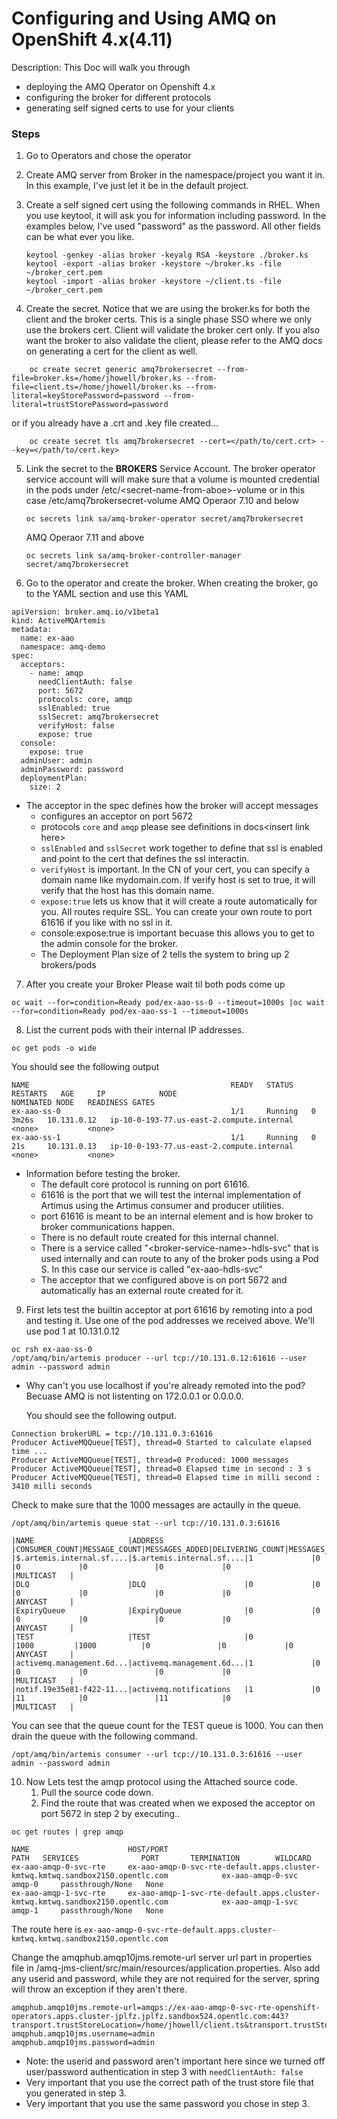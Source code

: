 # Configuring and Using AMQ on OpenShift 4.x(4.11)

Description: This Doc will walk you through

* deploying the AMQ Operator on Openshift 4.x
* configuring the broker for different protocols
* generating self signed certs to use for your clients

### **Steps**

1. Go to Operators and chose the operator
2. Create AMQ server from Broker in the namespace/project you want it in. In this example, I've just let it be in the default project.
3. Create a self signed cert using the following commands in RHEL. When you use keytool, it will ask you for information including password. In the examples below, I've used "password" as the password. All other fields can be what ever you like.

    ```
    keytool -genkey -alias broker -keyalg RSA -keystore ./broker.ks
    keytool -export -alias broker -keystore ~/broker.ks -file ~/broker_cert.pem
    keytool -import -alias broker -keystore ~/client.ts -file ~/broker_cert.pem
    ```
4. Create the secret. Notice that we are using the broker.ks for both the client and the broker certs. This is a single phase SSO where we only use the brokers cert. Client will validate the broker cert only. If you also want the broker to also validate the client, please refer to the AMQ docs on generating a cert for the client as well.
```
    oc create secret generic amq7brokersecret --from-file=broker.ks=/home/jhowell/broker.ks --from-file=client.ts=/home/jhowell/broker.ks --from-literal=keyStorePassword=password --from-literal=trustStorePassword=password
```
  or if you already have a .crt and .key file created...        
```
    oc create secret tls amq7brokersecret --cert=</path/to/cert.crt> --key=</path/to/cert.key>
```
    
5. Link the secret to the **BROKERS** Service Account. The broker operator service account will will make sure that a volume is mounted credential in the pods under /etc/\<secret-name-from-aboe>-volume or in this case /etc/amq7brokersecret-volume
    AMQ Operaor 7.10 and below

    ```
    oc secrets link sa/amq-broker-operator secret/amq7brokersecret
    ```

    AMQ Operaor 7.11 and above

    ```
    oc secrets link sa/amq-broker-controller-manager secret/amq7brokersecret
    ```
6. Go to the operator and create the broker. When creating the broker, go to the YAML section and use this YAML

```
apiVersion: broker.amq.io/v1beta1
kind: ActiveMQArtemis
metadata:
  name: ex-aao
  namespace: amq-demo
spec:
  acceptors:
    - name: amqp
      needClientAuth: false
      port: 5672
      protocols: core, amqp
      sslEnabled: true
      sslSecret: amq7brokersecret
      verifyHost: false
      expose: true
  console:
    expose: true
  adminUser: admin
  adminPassword: password
  deploymentPlan:
    size: 2
```

* The acceptor in the spec defines how the broker will accept messages
    * configures an acceptor on port 5672
    * protocols `core` and `amqp` please see definitions in docs\<insert link here>
    * `sslEnabled` and `sslSecret` work together to define that ssl is enabled and point to the cert that defines the ssl interactin.
    * `verifyHost` is important. In the CN of your cert, you can specify a domain name like mydomain.com. If verify host is set to true, it will verify that the host has this domain name.
    * `expose:true` lets us know that it will create a route automatically for you. All routes require SSL. You can create your own route to port 61616 if you like with no ssl in it.
    * console:expose:true is important becuase this allows you to get to the admin console for the broker.
    * The Deployment Plan size of 2 tells the system to bring up 2 brokers/pods

7. After you create your Broker Please wait til both pods come up

```
oc wait --for=condition=Ready pod/ex-aao-ss-0 --timeout=1000s |oc wait --for=condition=Ready pod/ex-aao-ss-1 --timeout=1000s
```

8. List the current pods with their internal IP addresses.

```
oc get pods -o wide
```

You should see the following output

```
NAME                                             READY   STATUS    RESTARTS   AGE     IP            NODE                                        NOMINATED NODE   READINESS GATES
ex-aao-ss-0                                      1/1     Running   0          3m26s   10.131.0.12   ip-10-0-193-77.us-east-2.compute.internal   <none>           <none>
ex-aao-ss-1                                      1/1     Running   0          21s     10.131.0.13   ip-10-0-193-77.us-east-2.compute.internal   <none>           <none>
```

* Information before testing the broker.
    * The default core protocol is running on port 61616.
    * 61616 is the port that we will test the internal implementation of Artimus using the Artimus consumer and producer utilities.
    * port 61616 is meant to be an internal element and is how broker to broker communications happen.
    * There is no default route created for this internal channel.
    * There is a service called "\<broker-service-name>-hdls-svc" that is used internally and can route to any of the broker pods using a Pod S. In this case our service is called "ex-aao-hdls-svc"
    * The acceptor that we configured above is on port 5672 and automatically has an external route created for it.

9.  First lets test the builtin acceptor at port 61616 by remoting into a pod and testing it. Use one of the pod addresses we received above. We'll use pod 1 at 10.131.0.12
```
oc rsh ex-aao-ss-0
/opt/amq/bin/artemis producer --url tcp://10.131.0.12:61616 --user admin --password admin
```
* Why can't you use localhost if you're already remoted into the pod?  Becuase AMQ is not listenting on 172.0.0.1 or 0.0.0.0.

  You should see the following output.

```
Connection brokerURL = tcp://10.131.0.3:61616
Producer ActiveMQQueue[TEST], thread=0 Started to calculate elapsed time ...
Producer ActiveMQQueue[TEST], thread=0 Produced: 1000 messages
Producer ActiveMQQueue[TEST], thread=0 Elapsed time in second : 3 s
Producer ActiveMQQueue[TEST], thread=0 Elapsed time in milli second : 3410 milli seconds
```
  Check to make sure that the 1000 messages are actaully in the queue.
```
/opt/amq/bin/artemis queue stat --url tcp://10.131.0.3:61616

|NAME                     |ADDRESS                  |CONSUMER_COUNT|MESSAGE_COUNT|MESSAGES_ADDED|DELIVERING_COUNT|MESSAGES_ACKED|SCHEDULED_COUNT|ROUTING_TYPE|
|$.artemis.internal.sf....|$.artemis.internal.sf....|1             |0            |0             |0               |0             |0              |MULTICAST   |
|DLQ                      |DLQ                      |0             |0            |0             |0               |0             |0              |ANYCAST     |
|ExpiryQueue              |ExpiryQueue              |0             |0            |0             |0               |0             |0              |ANYCAST     |
|TEST                     |TEST                     |0             |1000         |1000          |0               |0             |0              |ANYCAST     |
|activemq.management.6d...|activemq.management.6d...|1             |0            |0             |0               |0             |0              |MULTICAST   |
|notif.19e35e81-f422-11...|activemq.notifications   |1             |0            |11            |0               |11            |0              |MULTICAST   |
```
  You can see that the queue count for the TEST queue is 1000. 
  You can then drain the queue with the following command.

```
/opt/amq/bin/artemis consumer --url tcp://10.131.0.3:61616 --user admin --password admin
```

10. Now Lets test the amqp protocol using the Attached source code.
    1. Pull the source code down.
    2. Find the route that was created when we exposed the acceptor on port 5672 in step 2 by executing..
```
oc get routes | grep amqp

NAME                      HOST/PORT                                                                          PATH   SERVICES              PORT       TERMINATION        WILDCARD
ex-aao-amqp-0-svc-rte     ex-aao-amqp-0-svc-rte-default.apps.cluster-kmtwq.kmtwq.sandbox2150.opentlc.com            ex-aao-amqp-0-svc     amqp-0     passthrough/None   None
ex-aao-amqp-1-svc-rte     ex-aao-amqp-1-svc-rte-default.apps.cluster-kmtwq.kmtwq.sandbox2150.opentlc.com            ex-aao-amqp-1-svc     amqp-1     passthrough/None   None

```
The route here is `ex-aao-amqp-0-svc-rte-default.apps.cluster-kmtwq.kmtwq.sandbox2150.opentlc.com`

Change the amqphub.amqp10jms.remote-url server url part in properties file in /amq-jms-client/src/main/resources/application.properties.  Also add any userid and password, while they are not required for the server, spring will throw an exception if they aren't there. 

```
amqphub.amqp10jms.remote-url=amqps://ex-aao-amqp-0-svc-rte-openshift-operators.apps.cluster-jplfz.jplfz.sandbox524.opentlc.com:443?transport.trustStoreLocation=/home/jhowell/client.ts&transport.trustStorePassword=password&transport.verifyHost=false
amqphub.amqp10jms.username=admin
amqphub.amqp10jms.password=admin
```
* Note: the userid and password aren't important here since we turned off user/password authentication in step 3 with `needClientAuth: false`
* Very important that you use the correct path of the trust store file that you generated in step 3.
* Very important that you use the same password you chose in step 3. 

